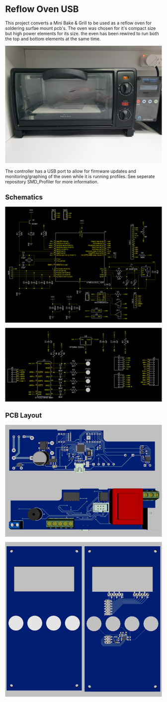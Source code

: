 # Reflow Oven USB
This project converts a Mini Bake & Grill to be used as a reflow oven for soldering surfae mount pcb's. The oven was chosen for it's compact size but high power elements for its size. the even has been rewired to run both the top and bottom elements at the same time.


![Reflow Oven](https://raw.githubusercontent.com/Makin-Things/Reflow_Oven_USB/master/Reflow%20Oven%20USB/Doc/Reflow%20Oven.jpg)

The controller has a USB port to allow for firmware updates and monitoring/graphing of the oven while it is running profiles. See seperate repository SMD_Profiler for more information.

## Schematics

![MCU Board](https://raw.githubusercontent.com/Makin-Things/Reflow_Oven_USB/master/Reflow%20Oven%20USB/Doc/Schematic%20MCU%20Board.png)

![Front Panel](https://raw.githubusercontent.com/Makin-Things/Reflow_Oven_USB/master/Reflow%20Oven%20USB/Doc/Schematic%20Front%20Panel.png)

## PCB Layout

![MCU Board](https://raw.githubusercontent.com/Makin-Things/Reflow_Oven_USB/master/Reflow%20Oven%20USB/Doc/PCB%20MCU%20Board.png)

![Front Panel](https://raw.githubusercontent.com/Makin-Things/Reflow_Oven_USB/master/Reflow%20Oven%20USB/Doc/PCB%20Front%20Panel.png)
